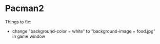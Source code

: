 # Pacman2

Things to fix:
- change "background-color = white" to "background-image = food.jpg" in game window
